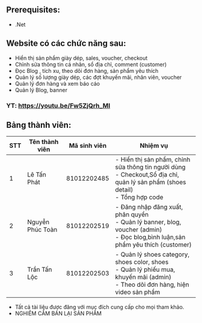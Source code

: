 ## Prerequisites:
- .Net 
## Website có các chức năng sau:
+ Hiển thị sản phẩm giày dép, sales, voucher, checkout
+ Chỉnh sửa thông tin cá nhân, sổ địa chỉ, comment (customer)
+ Đọc Blog , tích xu, theo dõi đơn hàng, sản phẩm yêu thích
+ Quản lý số lượng giày dép, các đợt khuyến mãi, nhân viên, voucher
+ Quản lý đơn hàng và xem báo cáo
+ Quản lý Blog, banner

### YT: https://youtu.be/Fw5ZjQrh_MI

## Bảng thành viên:

| STT | Tên thành viên   | Mã sinh viên | Nhiệm vụ                                                                                                                           |
| --- | ---------------- | ------------ | ------------------------------------------------------------------------------------------------------------------------------------- |
| 1   | Lê Tấn Phát | 81012202485  | - Hiển thị sản phẩm, chỉnh sửa thông tin người dùng <br> - Checkout,Sổ địa chỉ, quản lý sản phẩm (shoes detail) <br> - Tổng hợp code   |
| 2   |  Nguyễn Phúc Toàn     | 81012202519  | - Đăng nhập đăng xuất, phân quyền <br> - Quản lý banner, blog, voucher (admin) <br> - Đọc blog,bình luận,sản phẩm yêu thích (customer)|
| 3   | Trần Tấn Lộc    |  81012202503 | - Quản lý shoes category, shoes color, shoes<br> - Quản lý phiếu mua, khuyến mãi  (admin) <br> - Theo dõi đơn hàng, hiện video sản phẩm|

- Tất cả tài liệu được đăng với mục đích cung cấp cho mọi tham khảo.
- NGHIÊM CẤM BÁN LẠI SẢN PHẨM
